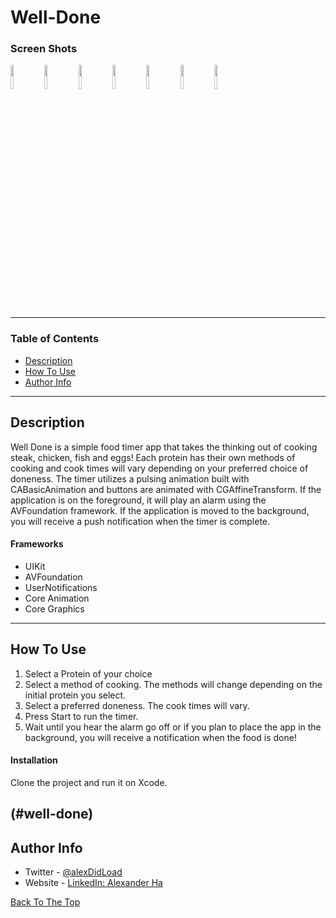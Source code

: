 # Well-Done

### Screen Shots

<img src="https://user-images.githubusercontent.com/67172004/100192804-727ad200-2ea7-11eb-8902-d3215bdcadfd.png" width=10% height=10%> <img src="https://user-images.githubusercontent.com/67172004/100193018-d8fff000-2ea7-11eb-84d8-ccf61582e54a.png" width=10% height=10%> <img src ="https://user-images.githubusercontent.com/67172004/100193038-e4531b80-2ea7-11eb-8623-0f72333543fb.png" width=10% height=10%> <img src ="https://user-images.githubusercontent.com/67172004/100193053-ed43ed00-2ea7-11eb-80e9-78f91cb6e95d.png" width=10% height=10%> <img src ="https://user-images.githubusercontent.com/67172004/100193070-f3d26480-2ea7-11eb-9e26-1da2be6e3a10.png" width=10% height=10%> <img src ="https://user-images.githubusercontent.com/67172004/100193086-fc2a9f80-2ea7-11eb-953c-be4995731ecd.png" width=10% height=10%> <img src ="https://user-images.githubusercontent.com/67172004/100193102-00ef5380-2ea8-11eb-9885-d96724b65e27.png" width=10% height=10%>

---

### Table of Contents

- [Description](#description)
- [How To Use](#how-to-use)
- [Author Info](#author-info)

---

## Description

Well Done is a simple food timer app that takes the thinking out of cooking steak, chicken, fish and eggs! Each protein has their own methods of cooking and
cook times will vary depending on your preferred choice of doneness. The timer utilizes a pulsing animation built with CABasicAnimation and buttons are animated with CGAffineTransform.
If the application is on the foreground, it will play an alarm using the AVFoundation framework. If the application is moved to the background, you will receive a push notification when the timer is complete. 

#### Frameworks

- UIKit
- AVFoundation
- UserNotifications
- Core Animation
- Core Graphics

---

## How To Use

1. Select a Protein of your choice
2. Select a method of cooking. The methods will change depending on the initial protein you select.
3. Select a preferred doneness. The cook times will vary.
4. Press Start to run the timer.
5. Wait until you hear the alarm go off or if you plan to place the app in the background, you will receive a notification when the food is done!

#### Installation

Clone the project and run it on Xcode.

(#well-done)
---

## Author Info

- Twitter - [@alexDidLoad](https://twitter.com/alexDidLoad)
- Website - [LinkedIn: Alexander Ha](https://linkedin.com/in/alexhha)

[Back To The Top](#well-done)
